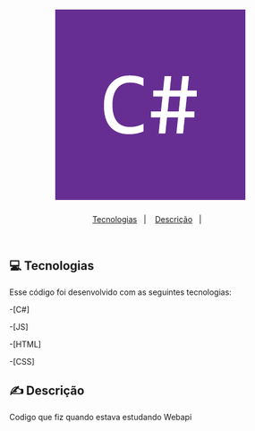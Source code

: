 <h1 align="center">
    <img alt="csharp" title="csharp" src=".github/csharp.png" />
</h1>

<p align="center">
  <a href="#tecnologias">Tecnologias</a>&nbsp;&nbsp;&nbsp;|&nbsp;&nbsp;&nbsp;
   <a href="#descrição">Descrição</a>&nbsp;&nbsp;&nbsp;|&nbsp;&nbsp;&nbsp;
</p> 
<br>

## 💻 Tecnologias

Esse código foi desenvolvido com as seguintes tecnologias:

-[C#] 

-[JS]

-[HTML] 

-[CSS]

## ✍ Descrição

Codigo que fiz quando estava estudando Webapi
